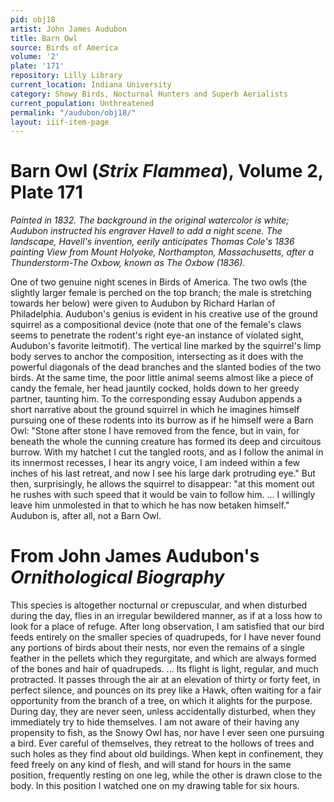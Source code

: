 ```yaml
---
pid: obj18
artist: John James Audubon
title: Barn Owl
source: Birds of America
volume: '2'
plate: '171'
repository: Lilly Library
current_location: Indiana University
category: Showy Birds, Nocturnal Hunters and Superb Aerialists
current_population: Unthreatened
permalink: "/audubon/obj18/"
layout: iiif-item-page
---
```


# Barn Owl (_Strix Flammea_), Volume 2, Plate 171

_Painted in 1832. The background in the original watercolor is white; Audubon instructed his engraver Havell to add a night scene. The landscape, Havell's invention, eerily anticipates Thomas Cole's 1836 painting View from Mount Holyoke, Northampton, Massachusetts, after a Thunderstorm-The Oxbow, known as The Oxbow (1836)._

One of two genuine night scenes in Birds of America. The two owls (the slightly larger female is perched on the top branch; the male is stretching towards her below) were given to Audubon by Richard Harlan of Philadelphia. Audubon's genius is evident in his creative use of the ground squirrel as a compositional device (note that one of the female's claws seems to penetrate the rodent's right eye-an instance of violated sight, Audubon's favorite leitmotif). The vertical line marked by the squirrel's limp body serves to anchor the composition, intersecting as it does with the powerful diagonals of the dead branches and the slanted bodies of the two birds. At the same time, the poor little animal seems almost like a piece of candy the female, her head jauntily cocked, holds down to her greedy partner, taunting him. To the corresponding essay Audubon appends a short narrative about the ground squirrel in which he imagines himself pursuing one of these rodents into its burrow as if he himself were a Barn Owl: "Stone after stone I have removed from the fence, but in vain, for beneath the whole the cunning creature has formed its deep and circuitous burrow. With my hatchet I cut the tangled roots, and as I follow the animal in its innermost recesses, I hear its angry voice, I am indeed within a few inches of his last retreat, and now I see his large dark protruding eye." But then, surprisingly, he allows the squirrel to disappear: "at this moment out he rushes with such speed that it would be vain to follow him. ... I willingly leave him unmolested in that to which he has now betaken himself." Audubon is, after all, not a Barn Owl.

# From John James Audubon's _Ornithological Biography_

This species is altogether nocturnal or crepuscular, and when disturbed during the day, flies in an irregular bewildered manner, as if at a loss how to look for a place of refuge. After long observation, I am satisfied that our bird feeds entirely on the smaller species of quadrupeds, for I have never found any portions of birds about their nests, nor even the remains of a single feather in the pellets which they regurgitate, and which are always formed of the bones and hair of quadrupeds. ... Its flight is light, regular, and much protracted. It passes through the air at an elevation of thirty or forty feet, in perfect silence, and pounces on its prey like a Hawk, often waiting for a fair opportunity from the branch of a tree, on which it alights for the purpose. During day, they are never seen, unless accidentally disturbed, when they immediately try to hide themselves. I am not aware of their having any propensity to fish, as the Snowy Owl has, nor have I ever seen one pursuing a bird. Ever careful of themselves, they retreat to the hollows of trees and such holes as they find about old buildings. When kept in confinement, they feed freely on any kind of flesh, and will stand for hours in the same position, frequently resting on one leg, while the other is drawn close to the body. In this position I watched one on my drawing table for six hours.